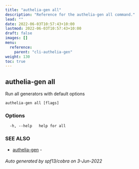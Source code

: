 ```yaml
---
title: "authelia-gen all"
description: "Reference for the authelia-gen all command."
lead: ""
date: 2022-06-03T10:57:43+10:00
lastmod: 2022-06-03T10:57:43+10:00
draft: false
images: []
menu:
  reference:
    parent: "cli-authelia-gen"
weight: 130
toc: true
---
```


## authelia-gen all

Run all generators with default options

```
authelia-gen all [flags]
```

### Options

```
  -h, --help   help for all
```

### SEE ALSO

* [authelia-gen](authelia-gen.md)	 - 

###### Auto generated by spf13/cobra on 3-Jun-2022
